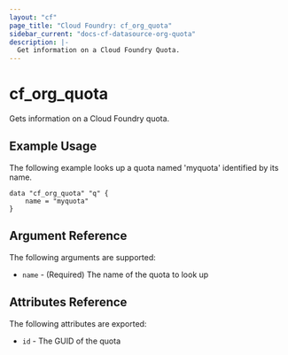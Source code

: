 ```yaml
---
layout: "cf"
page_title: "Cloud Foundry: cf_org_quota"
sidebar_current: "docs-cf-datasource-org-quota"
description: |-
  Get information on a Cloud Foundry Quota.
---
```


# cf\_org\_quota

Gets information on a Cloud Foundry quota.

## Example Usage

The following example looks up a quota named 'myquota'
identified by its name.

```
data "cf_org_quota" "q" {
    name = "myquota"
}
```

## Argument Reference

The following arguments are supported:

* `name` - (Required) The name of the quota to look up

## Attributes Reference

The following attributes are exported:

* `id` - The GUID of the quota
